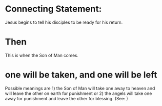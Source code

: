 
# Connecting Statement:
Jesus begins to tell his disciples to be ready for his return.

# Then
This is when the Son of Man comes.

# one will be taken, and one will be left
Possible meanings are 1) the Son of Man will take one away to heaven and will leave the other on earth for punishment or 2) the angels will take one away for punishment and leave the other for blessing. (See: )